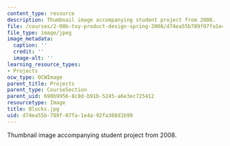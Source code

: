 ```yaml
---
content_type: resource
description: Thumbnail image accompanying student project from 2008.
file: /courses/2-00b-toy-product-design-spring-2008/d74ea55b789f07fa1e4a92fa388d1b99_Blocks.jpg
file_type: image/jpeg
image_metadata:
  caption: ''
  credit: ''
  image-alt: ''
learning_resource_types:
- Projects
ocw_type: OCWImage
parent_title: Projects
parent_type: CourseSection
parent_uid: 690b9956-8c8d-b91b-5245-a6e3ec725412
resourcetype: Image
title: Blocks.jpg
uid: d74ea55b-789f-07fa-1e4a-92fa388d1b99
---
```

Thumbnail image accompanying student project from 2008.

